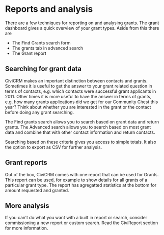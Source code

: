 Reports and analysis
====================

There are a few techniques for reporting on and analysing grants. The
grant dashboard gives a quick overview of your grant types. Aside from
this there are

-   The Find Grants search form
-   The grants tab in advanced search
-   The Grant report

Searching for grant data
------------------------

CiviCRM makes an important distinction between contacts and grants.
Sometimes it is useful to get the answer to your grant related question
in terms of contacts, e.g. which contacts were successful grant
applicants in 2011. Other times it is more useful to have the answer in
terms of grants, e.g. how many grants applications did we get for our
Community Chest this year? Think about whether you are interested in the
grant or the contact before doing any grant searching.

The Find grants search allows you to search based on grant data and
return grants. The Advanced search allows you to search based on most
grant data and combine that with other contact information and return
contacts.

Searching based on these criteria gives you access to simple totals. It
also the option to export as CSV for further analysis.

Grant reports
-------------

Out of the box, CiviCRM comes with one report that can be used for
Grants. This report can be used, for example to show details for all
grants of a particular grant type. The report has agregatted statistics
at the bottom for amount requested and granted.

More analysis
-------------

If you can't do what you want with a built in report or search, consider
commissioning a new report or custom search. Read the CiviReport section
for more information.
